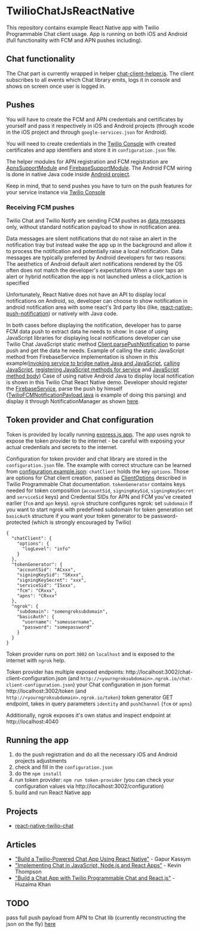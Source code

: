 # TwilioChatJsReactNative
This repository contains example React Native app with Twilio Programmable Chat client usage.
App is running on both iOS and Android (full functionality with FCM and APN pushes including).

## Chat functionality
The Chat part is currently wrapped in helper [chat-client-helper.js](js/chat-client-helper.js). The client subscribes to all events which Chat library emits, logs it in console and shows on screen once user is logged in.

## Pushes
You will have to create the FCM and APN credentials and certificates by yourself and pass it respectively in iOS and Android projects (through xcode in the iOS project and through `google-services.json` for Android).

You will need to create credentials in the [Twilio Console](www.twilio.com/console/chat/credentials) with created certificates and app identifiers and store it in `configuration.json` file. 

The helper modules for APN registration and FCM registration are [ApnsSupportModule](js/ApnsSupportModule.js) and [FirebaseSupportModule](js/FirebaseSupportModule.js). The Android FCM wiring is done in native Java code inside [Android project](android/app). 

Keep in mind, that to send pushes you have to turn on the push features for your service instance via [Twilio Console](www.twilio.com/console/chat) 

### Receiving FCM pushes
Twilio Chat and Twilio Notify are sending FCM pushes as [data messages](https://firebase.google.com/docs/cloud-messaging/concept-options) only, without standard notification payload to show in notification area. 

Data messages are silent notifications that do not raise an alert in the notification tray but instead wake the app up in the background and allow it to process the notification and potentially raise a local notification. Data messages are typically preferred by Android developers for two reasons: 
 The aesthetics of Android default alert notifications rendered by the OS often does not match the developer's expectations
 When a user taps an alert or hybrid notification the app is not launched unless a click_action is specified


Unfortunately, React Native does not have an API to display local notifications on Android, so, developer can choose to show notification in android notification area with some react's 3rd party libs (like, [react-native-push-notification](https://github.com/zo0r/react-native-push-notification)) or natively with Java code. 

In both cases before displaying the notification, developer has to parse FCM data push to extract data he needs to show:
 In case of using JavaScript libraries for displaying local notifications developer can use Twilio Chat JavaScript static method [Client.parsePushNotification](http://media.twiliocdn.com/sdk/js/chat/releases/2.1.0/docs/Client.html#.parsePushNotification__anchor) to parse push and get the data he needs. Example of calling the static JavaScript method from FirebaseService implementation is shown in this example([invoking service to bridge native Java and JavaScript](android/app/src/main/java/com/twiliochatjsreactnative/ReactNativeFirebaseMsgService.java#L29), [calling JavaScript](android/app/src/main/java/com/twiliochatjsreactnative/FCMParsePushService.java), [registering JavaScript methods for service](index.android.js#L54) and [JavaScript method body](js/FCMParsePush.js))
 Case of using native Android Java to display local notification is shown in this Twilio Chat React Native demo. Developer should register the [FirebaseService](android/app/src/main/java/com/twiliochatjsreactnative/ReactNativeFirebaseMsgService.java), parse the push by himself ([TwilioFCMNotificationPayload.java](android/app/src/main/java/com/twiliochatjsreactnative/TwilioFCMNotificationPayload.java) is example of doing this parsing) and display it through NotificationManager as shown [here](android/app/src/main/java/com/twiliochatjsreactnative/ReactNativeFirebaseMsgService.java#L37).
 
## Token provider and Chat configuration
Token is provided by locally running [express.js app](app.js). The app uses ngrok to expose the token provider to the internet - be careful with exposing your actual credentials and secrets to the internet.

Configuration for token provider and chat library are stored in the `configuration.json` file. The example with correct structure can be learned from [configuration.example.json](configuration.example.json):
 `chatClient` holds the key `options`. Those are options for Chat client creation, passed as [ClientOptions](http://media.twiliocdn.com/sdk/js/chat/releases/1.2.0/docs/Client.html#ClientOptions) described in Twilio Programmable Chat documentation. 
 `tokenGenerator` contains keys needed for token composition (`accountSid`, `signingKeySid`, `signingKeySecret` and `serviceSid` keys) and Credential SIDs for APN and FCM you've created earlier (`fcm` and `apn` keys). 
 `ngrok` structure configures ngrok:
     set `subdomain` if you want to start ngrok with predefined subdomain for token generation
     set `basicAuth` structure if you want your token generator to be password-protected (which is strongly encouraged by Twilio)
```
{
  "chatClient": { 
    "options": {
      "logLevel": "info"
    }
  },
  "tokenGenerator": {
    "accountSid": "ACxxx",
    "signingKeySid": "SKxxx",
    "signingKeySecret": "xxx",
    "serviceSid": "ISxxx",
    "fcm": "CRxxx",
    "apns": "CRxxx"
  },
  "ngrok": {
    "subdomain": "somengroksubdomain",
    "basicAuth": {
      "username": "someusername",
      "password": "somepassword"
    }
  }
}
```

Token provider runs on port `3002` on `localhost` and is exposed to the internet with `ngrok` help.

Token provider has multiple exposed endpoints:
  http://localhost:3002/chat-client-configuration.json (and `http://<yourngroksubdomain>.ngrok.io/chat-client-configuration.json`) your Chat configuration in json format
  http://localhost:3002/token (and `http://<yourngroksubdomain>.ngrok.io/token`) token generator GET endpoint, takes in query parameters `identity` and `pushChannel` (`fcm` or `apns`)

Additionally, ngrok exposes it's own status and inspect endpoint at http://localhost:4040

## Running the app
1. do the push registration and do all the necessary iOS and Android projects adjustments
2. check and fill in the `configuration.json`
3. do the `npm install`
4. run token provider: `npm run token-provider` (you can check your configuration values via http://localhost:3002/configuration)
5. build and run React Native app

## Projects

- [react-native-twilio-chat](https://github.com/Gapur/react-native-twilio-chat)

## Articles

- ["Build a Twilio-Powered Chat App Using React Native"](https://medium.com/better-programming/build-a-twilio-powered-chat-app-using-reactn-ative-2460b7995a30) - Gapur Kassym
- ["Implementing Chat in JavaScript, Node.js and React Apps"](https://www.twilio.com/blog/2017/10/implement-chat-javascript-nodejs-react-apps.html) - Kevin Thompson
- ["Build a Chat App with Twilio Programmable Chat and React.js"](https://www.twilio.com/blog/build-a-chat-app-with-twilio-programmable-chat-and-react) - Huzaima Khan

## TODO
 pass full push payload from APN to Chat lib (currently reconstructing the json on the fly) [here](js/ApnsSupportModule.js)
